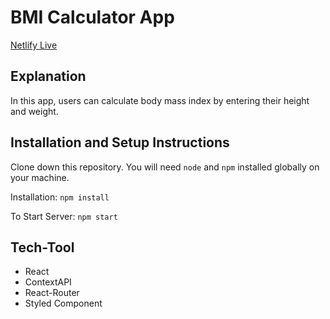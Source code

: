 # BMI Calculator App


[Netlify Live](https://jolly-ptolemy-e46672.netlify.app/)


## Explanation
In this app, users can calculate body mass index by entering their height and weight.


## Installation and Setup Instructions

Clone down this repository. You will need `node` and `npm` installed globally on your machine.

Installation:
`npm install`

To Start Server:
`npm start`

## Tech-Tool

* React
* ContextAPI
* React-Router
* Styled Component




